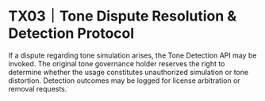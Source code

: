 # TX03｜Tone Dispute Resolution & Detection Protocol

If a dispute regarding tone simulation arises, the Tone Detection API may be invoked.
The original tone governance holder reserves the right to determine whether the usage constitutes unauthorized simulation or tone distortion.
Detection outcomes may be logged for license arbitration or removal requests.
